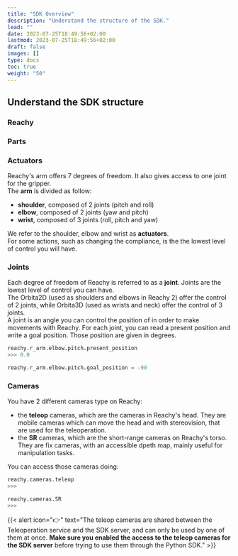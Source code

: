 ```yaml
---
title: "SDK Overview"
description: "Understand the structure of the SDK."
lead: ""
date: 2023-07-25T18:49:56+02:00
lastmod: 2023-07-25T18:49:56+02:00
draft: false
images: []
type: docs
toc: true
weight: "50"
---
```


## Understand the SDK structure

### Reachy

### Parts


### Actuators

Reachy's arm offers 7 degrees of freedom. It also gives access to one joint for the gripper.  
The **arm** is divided as follow:
- **shoulder**, composed of 2 joints (pitch and roll)
- **elbow**, composed of 2 joints (yaw and pitch)
- **wrist**, composed of 3 joints (roll, pitch and yaw)

We refer to the shoulder, elbow and wrist as **actuators**.  
For some actions, such as changing the compliance, is the the lowest level of control you will have.

### Joints

Each degree of freedom of Reachy is referred to as a **joint**. Joints are the lowest level of control you can have.  
The Orbita2D (used as shoulders and elbows in Reachy 2) offer the control of 2 joints, while Orbita3D (used as wrists and neck) offer the control of 3 joints.  
A joint is an angle you can control the position of in order to make movements with Reachy. For each joint, you can read a present position and write a goal position. Those position are given in degrees.  

```python
reachy.r_arm.elbow.pitch.present_position
>>> 0.0

reachy.r_arm.elbow.pitch.goal_position = -90
```

### Cameras

You have 2 different cameras type on Reachy:
- the **teleop** cameras, which are the cameras in Reachy's head. They are mobile cameras which can move the head and with stereovision, that are used for the teleoperation.
- the **SR** cameras, which are the short-range cameras on Reachy's torso. They are fix cameras, with an accessible dpeth map, mainly useful for manipulation tasks.

You can access those cameras doing:

```python
reachy.cameras.teleop
>>>

reachy.cameras.SR
>>>
```
{{< alert icon="👉" text="The teleop cameras are shared between the Teleoperation service and the SDK server, and can only be used by one of them at once. <b>Make sure you enabled the access to the teleop cameras for the SDK server</b> before trying to use them through the Python SDK." >}}

